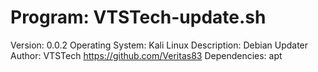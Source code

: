 # Program: VTSTech-update.sh
Version: 0.0.2
Operating System: Kali Linux
Description: Debian Updater
Author: VTSTech
https://github.com/Veritas83
Dependencies: apt